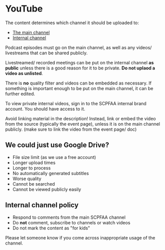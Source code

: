 # YouTube

The content determines which channel it should be uploaded to:

- [The main channel](https://www.youtube.com/channel/UCMAin2XEDUkMQwSaRACDeeA)
- [Internal channel](https://www.youtube.com/channel/UCUtf8-Sfa3Xknpfh1oZUsIw)

Podcast episodes must go on the main channel, as well as any videos/ livestreams that can be shared publicly.

Livestreamed/ recorded meetings can be put on the internal channel **as public** unless there is a good reason for it to be private. **Do not uplaod a video as unlisted**. 

There is **no** quality filter and videos can be embedded as necessary. If something is important enough to be put on the main channel, it can be further edited.

To view private internal videos, sign in to the SCPFAA internal brand account. You should have access to it.

Avoid linking material in the description! Instead, link or embed the video from the source (typically the event page), unless it is on the main channel publicly. (make sure to link the video from the event page/ doc)

## We could just use Google Drive?

- File size limit (as we use a free account)
- Longer upload times
- Longer to process
- No automatically generated subtitles
- Worse quality
- Cannot be searched
- Cannot be viewed publicly easily

## Internal channel policy

- Respond to comments from the main SCPFAA channel
- Do **not** comment, subscribe to channels or watch videos
- Do not mark the content as "for kids"

Please let someone know if you come across inappropriate usage of the channel.

